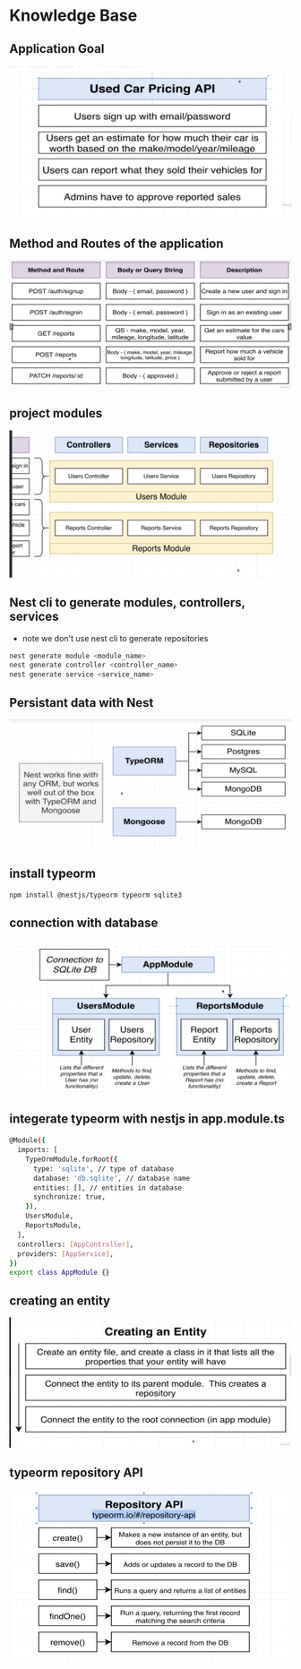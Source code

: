 # Knowledge Base

## Application Goal

![alt text](./public/img/app-goal.png)

## Method and Routes of the application
![alt text](./public/img/routes-and-methods.png)

## project modules
![alt text](./public/img/project-modules.png)

## Nest cli to generate modules, controllers, services
- note we don't use nest cli to generate repositories
```bash
nest generate module <module_name>
nest generate controller <controller_name>
nest generate service <service_name>
```

## Persistant data with Nest
![alt text](./public/img/orm-intro.png)

## install typeorm
```bash
npm install @nestjs/typeorm typeorm sqlite3
```

## connection with database

![alt text](./public/img/database-conection-intro.png)

## integerate typeorm with nestjs in app.module.ts
```bash
@Module({
  imports: [
    TypeOrmModule.forRoot({
      type: 'sqlite', // type of database
      database: 'db.sqlite', // database name
      entities: [], // entities in database
      synchronize: true,
    }),
    UsersModule,
    ReportsModule,
  ],
  controllers: [AppController],
  providers: [AppService],
})
export class AppModule {}


```

## creating an entity
![alt text](./public/img/create-an-entity-instructions.png)


## typeorm repository API
![alt text](./public/img/typeorm-repo-api.png)